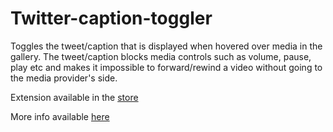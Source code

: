 Twitter-caption-toggler
=======================

Toggles the tweet/caption that is displayed when hovered over media in the gallery. The tweet/caption blocks media controls such as volume, pause, play etc and makes it impossible to forward/rewind a video without going to the media provider's side.

Extension available in the [store](https://chrome.google.com/webstore/detail/twitter-gallery-caption-t/cnkajgjajgocpbgkjlhdpnkilglfojbj?hl=en&gl=US)

More info available [here](http://sharathprabhal.tumblr.com/post/69911245490/chrome-extension-to-toggle-twitter-media-caption)
